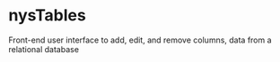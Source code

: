 nysTables
=========

Front-end user interface to add, edit, and remove columns, data from a relational database
